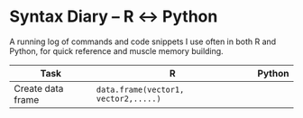 # Syntax Diary – R ↔︎ Python

A running log of commands and code snippets I use often in both R and Python, for quick reference and muscle memory building.

| Task               | R                                       | Python |
|--------------------|-----------------------------------------|--------|
| Create data frame  | `data.frame(vector1, vector2,.....)`    |        |